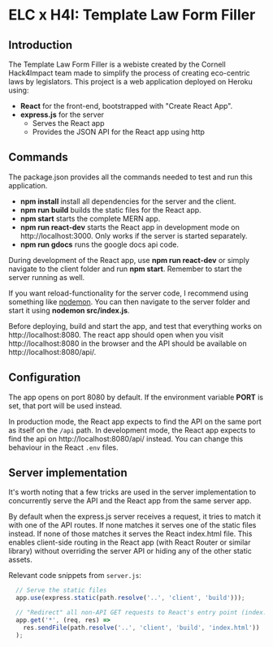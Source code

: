 # ELC x H4I: Template Law Form Filler

## Introduction
The Template Law Form Filler is a webiste created by the Cornell Hack4Impact team made to simplify the process of creating eco-centric laws by legislators. 
This project is a web application deployed on Heroku using:
- **React** for the front-end, bootstrapped with "Create React App".
- **express.js** for the server
  - Serves the React app 
  - Provides the JSON API for the React app using http

## Commands
The package.json provides all the commands needed to test and run this application.
- **npm install** install all dependencies for the server and the client.
- **npm run build** builds the static files for the React app.
- **npm start** starts the complete MERN app.
- **npm run react-dev** starts the React app in development mode on http://localhost:3000. Only works if the server is started separately. 
- **npm run gdocs** runs the google docs api code. 

During development of the React app, use **npm run react-dev** or simply navigate to the client folder and run **npm start**. Remember to start the server running as well. 

If you want reload-functionality for the server code, I recommend using something like [nodemon](https://www.npmjs.com/package/nodemon). You can then navigate to the server folder and start it using **nodemon src/index.js**. 

Before deploying, build and start the app, and test that everything works on http://localhost:8080. The react app should open when you visit http://localhost:8080 in the browser and the API should be available on http://localhost:8080/api/.

## Configuration
The app opens on port 8080 by default. If the environment variable **PORT** is set, that port will be used instead.

In production mode, the React app expects to find the API on the same port as itself on the `/api` path. In development mode, the React app expects to find the api on http://localhost:8080/api/ instead. You can change this behaviour in the React `.env` files.

## Server implementation
It's worth noting that a few tricks are used in the server implementation to concurrently serve the API and the React app from the same server app.

By default when the express.js server receives a request, it tries to match it with one of the API routes. If none matches it serves one of the static files instead. If none of those matches it serves the React index.html file. This enables client-side routing in the React app (with React Router or similar library) without overriding the server API or hiding any of the other static assets.

Relevant code snippets from `server.js`:
```js
  // Serve the static files
  app.use(express.static(path.resolve('..', 'client', 'build'))); 
```

```js
  // "Redirect" all non-API GET requests to React's entry point (index.html)
  app.get('*', (req, res) =>
    res.sendFile(path.resolve('..', 'client', 'build', 'index.html'))
  );
```
